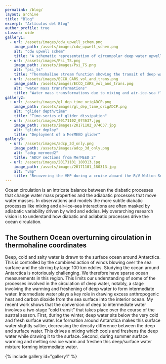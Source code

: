 ```yaml
---
permalink: /blog/
layout: archive
title: "Blog"
excerpt: "Artículos del Blog"
author_profile: true 
classes: wide  
gallery1:
  - url: /assets/images/cdw_upwell_schem.png
    image_path: /assets/images/cdw_upwell_schem.png
    alt: "cdw upwell schem"
    title: "A schematic representation of circumpolar deep water upwelling and intermediate water formation"
  - url: /assets/images/Psi_TS.png
    image_path: /assets/images/Psi_TS.png
    alt: "psi_ts"
    title: "Thermohaline stream function showing the transit of deep water through winter water and eventually intermediate water"    
  - url: /assets/images/ECCO_CARS_vol_and_trans.png
    image_path: /assets/images/ECCO_CARS_vol_and_trans.png
    alt: "water mass transformations"
    title: "Water mass transformations due to mixing and air-ice-sea fluxes"
gallery2:
  - url: /assets/images/gl_dep_time_origADCP.png
    image_path: /assets/images/gl_dep_time_origADCP.png
    alt: "glider depth/time"
    title: "Time-series of glider dissipation"    
  - url: /assets/images/20171102_074637.jpg
    image_path: /assets/images/20171102_074637.jpg
    alt: "glider deploy"
    title: "Deployment of a MerMEED glider"
gallery3: 
  - url: /assets/images/adcp_3d_only.png
    image_path: /assets/images/adcp_3d_only.png
    alt: "adcp mermeed2"
    title: "ADCP sections from MerMEED 2"
  - url: /assets/images/20171101_180313.jpg
    image_path: /assets/images/20171101_180313.jpg
    alt: "vmp"
    title: "Recovering the VMP during a cruise aboard the R/V Walton Smith"   
---
```


Ocean circulation is an intricate balance between the diabatic processes that change water 
mass properties and the adiabatic processes that move water masses. In observations and 
models the more subtle diabatic processes like mixing and air–ice–sea interactions are 
often masked by adiabatic variability driven by wind and eddies. My overarching research 
vision is to understand how diabatic and adiabatic processes drive the ocean circulation. 

<h2>The Southern Ocean overturning circulation in thermohaline coordinates</h2>

Deep, cold and salty water is drawn to the surface ocean around Antarctica. 
This is controlled by the combined action of winds blowing over the sea surface 
and the stirring by large 100‐km eddies. Studying the ocean around Antarctica is 
notoriously challenging. We therefore have sparse ocean measurements in this region. 
This limits our understanding of some of the processes involved in the circulation of 
deep water, notably, a stage involving the warming and freshening of deep water to form 
intermediate water. Intermediate water plays a key role in drawing excess anthropogenic 
heat and carbon dioxide from the sea surface into the interior ocean. My recent work shows 
that the conversion of deep to intermediate water involves a two‐stage “cold transit” 
that takes place over the course of the austral season. First, during the winter, deep 
water sits below the very cold and fresh surface water. Ice formation around Antarctica 
makes this surface water slightly saltier, decreasing the density difference between the 
deep and surface water. This drives a mixing which cools and freshens the deep water 
while drawing it to the surface. Second, during summer surface warming and melting sea 
ice warm and freshen this deep/surface water mixture forming intermediate water.

{% include gallery id="gallery1" %}
